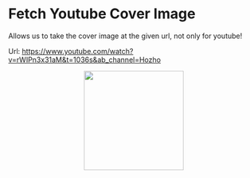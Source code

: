 # Fetch Youtube Cover Image

Allows us to take the cover image at the given url, not only for youtube!

Url: https://www.youtube.com/watch?v=rWIPn3x31aM&t=1036s&ab_channel=Hozho

<p align="center">
<img src="https://github.com/CanerCagri/Youtube-Cover-Image/assets/99286902/3c31fae7-7ea7-4c26-b209-98b978c691c8" width="200"/>
</p>
